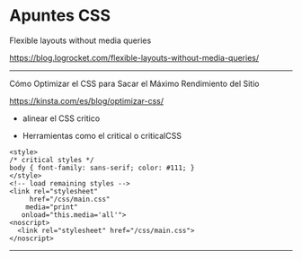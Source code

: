 # Apuntes CSS

Flexible layouts without media queries

https://blog.logrocket.com/flexible-layouts-without-media-queries/

___

Cómo Optimizar el CSS para Sacar el Máximo Rendimiento del Sitio

https://kinsta.com/es/blog/optimizar-css/


- alinear el CSS critico

- Herramientas como el critical o criticalCSS

~~~
<style>
/* critical styles */
body { font-family: sans-serif; color: #111; }
</style>
<!-- load remaining styles -->
<link rel="stylesheet" 
     href="/css/main.css"
    media="print" 
   onload="this.media='all'">
<noscript>
  <link rel="stylesheet" href="/css/main.css">
</noscript>
~~~



___